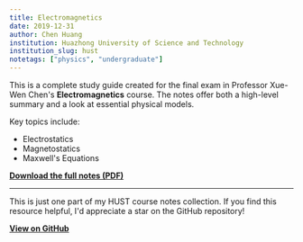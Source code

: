 ```yaml
---
title: Electromagnetics
date: 2019-12-31
author: Chen Huang
institution: Huazhong University of Science and Technology
institution_slug: hust
notetags: ["physics", "undergraduate"]
---
```


This is a complete study guide created for the final exam in Professor Xue-Wen Chen's **Electromagnetics** course. The notes offer both a high-level summary and a look at essential physical models.

Key topics include:

- Electrostatics
- Magnetostatics
- Maxwell's Equations

[**Download the full notes (PDF)**](/notes/electromagnetics/pdf/review-electromagnetics.pdf)

---

This is just one part of my HUST course notes collection. If you find this resource helpful, I'd appreciate a star on the GitHub repository!

[**View on GitHub**](https://github.com/chenx820/HUST-course-notes)
